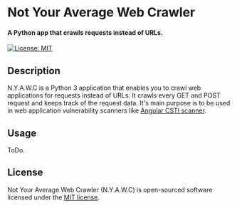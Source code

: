 # Not Your Average Web Crawler
#### A Python app that crawls requests instead of URLs.

[![License: MIT](https://img.shields.io/badge/License-MIT-yellow.svg)](LICENSE.md)

## Description
N.Y.A.W.C is a Python 3 application that enables you to crawl web applications for requests instead of URLs. It crawls every GET and POST request and keeps track of the request data. It's main purpose is to be used in web application vulnerability scanners like [Angular CSTI scanner](https://github.com/tijme/angular-csti-scanner).

## Usage
ToDo.

## License

Not Your Average Web Crawler (N.Y.A.W.C) is open-sourced software licensed under the [MIT license](http://opensource.org/licenses/MIT).
